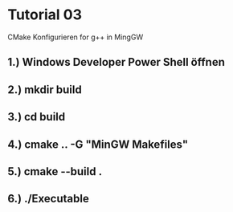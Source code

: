 # Tutorial 03
CMake Konfigurieren for g++ in MingGW

## 1.) Windows Developer Power Shell öffnen
## 2.) mkdir build
## 3.) cd build
## 4.) cmake ..  -G "MinGW Makefiles"
## 5.) cmake --build .
## 6.) ./Executable


